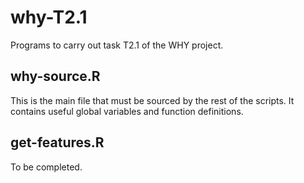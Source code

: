 # why-T2.1
Programs to carry out task T2.1 of the WHY project.

## why-source.R
This is the main file that must be sourced by the rest of the scripts.
It contains useful global variables and function definitions.

## get-features.R
To be completed.
